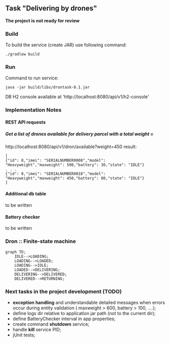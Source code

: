 ## Task "Delivering by drones"
**The project is not ready for review**
### Build
To build the service (create JAR) use following command:
```
./gradlew build
```
### Run
Command to run service:
```
java -jar build/libs/drontask-0.1.jar
```
DB H2 console available at 'http://localhost:8080/api/v1/h2-console'  
### Implementation Notes
#### REST API requests
##### Get a list of drones available for delivery parcel with a total weight = <weight-in-grams> 
http://localhost:8080/api/v1/dron/available?weight=450
result:
```
[
{"id": 8,"imei": "SERIALNUMBER0008","model": "Heavyweight","maxweight": 500,"battery": 30,"state": "IDLE"}
. . .
{"id": 8,"imei": "SERIALNUMBER0018","model": "Heavyweight","maxweight": 450,"battery": 80,"state": "IDLE"}
]
```
#### Additional db table
to be written
#### Battery checker
to be written
### Dron :: Finite-state machine
```mermaid
graph TD;
    IDLE-->LOADING;
    LOADING-->LOADED;
    LOADING-->IDLE;
    LOADED-->DELIVERING;
    DELIVERING-->DELIVERED;
    DELIVERED-->RETURNING;
```
### Next tasks in the project development (TODO)
- **exception handling** and understandable detailed messages when errors occur during entity validation ( maxweight > 600, battery > 100, ....);
- define logs dir relative to application jar path (not to the current dir);
- define BatteryChecker interval in app properties;
- create command **shutdown** service;
- handle **kill** service PID;
- jUnit tests;
